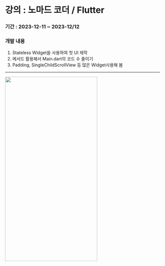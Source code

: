 # 강의 : 노마드 코더 / Flutter
### 기간 : 2023-12-11 ~ 2023-12/12
### 개발 내용
1. Stateless Widget을 사용하여 첫 UI 제작
2. 메서드 활용해서 Main.dart의 코드 수 줄이기
3. Padding, SingleChildScrollView 등 많은 Widget사용해 봄
---
<img src="https://github.com/DKKwag/flutter-study-nomad/assets/105155862/9a9a62ae-3b10-4360-bca8-4994946c2cb1" width="300" height="600"/>
